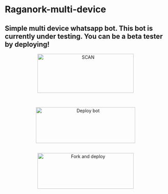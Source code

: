 # Raganork-multi-device
## Simple multi device whatsapp bot. This bot is currently under testing. You can be a beta tester by deploying!
<!---## Readme first before using 👇❌
### (Due to the removal of heroku-github integration, this project is currently unable to deploy to heroku servers. As of this, existing users also couldn't update their bots.)
Visit [Heroku status site](https://status.heroku.com) for more details
<br>
-->
<div align="center">
  
<a href="https://raganork-qr.herokuapp.com/api"><img align="center" src="https://i.imgur.com/pUwNme8.jpeg" alt="SCAN" height="122" width="300" /></a>
<br>
<div>
<br>
  
<a href="https://raganork-api.vercel.app/api/deploy-md" target="blank"><img align="center" src="https://i.imgur.com/gtK4XLX.png" alt="Deploy bot" height="112" width="310" /></a>
  <div>
<br>
<a href="https://github.com/sou6av/raganork-md-deploy/fork"><img align="center" src="https://i.imgur.com/rM1IC4u.png" alt="Fork and deploy" height="112" width="300" /></a>
<div>
  <br>
<!--- <a href="https://railway.app/new/template?template=https%3A%2F%2Fgithub.com%2Fsouravkl11%2FRaganork.git&envs=RAGANORK_CODE%2CLANGUAGE%2CALL_IMG%2CWORK_TYPE%2CHANDLERS%2CBOT_NAME%2CREMOVE_BG_API_KEY%2CSUDO&optionalEnvs=REMOVE_BG_API_KEY%2CSUDO&RAGANORK_CODEDesc=Raganork+code+%28QR+scan+cheythappo+kittiya+code%29.+Type+here+yours+Raganork+code.&LANGUAGEDesc=Bot+language.+English+%3D%3E+en%2C+Malayalam+%3D%3E+ml%2C+Hindi+%3D%3E+HI%2C&ALL_IMGDesc=Give+an+image+link+for+your+bot%21&WORK_TYPEDesc=Raganork+bot+Working+Type.+If+you+use+%E2%80%9Cpublic%E2%80%9D%2C+everyone+can+use+the+bot.+Else+if+you+use+%E2%80%9Cprivate%E2%80%9D%2C+only+you+can+use+your+bot&HANDLERSDesc=Prefix+for+commands.+%28.assist%2C+%21assist+%2Cassist%29&BOT_NAMEDesc=Your+bot%27s+name.+Give+your+desired+bot+name+here&REMOVE_BG_API_KEYDesc=Give+an+api+key+for+remove.bg+&SUDODesc=Give+your+sudo+here+%28These+numbers+can+control+bot%29&ALL_IMGDefault=https%3A%2F%2Fi.pinimg.com%2Foriginals%2F0e%2Fc8%2F8c%2F0ec88ca1469125fc11b4ce76830602f4.jpg&WORK_TYPEDefault=public&HANDLERSDefault=%5E%5B%2C%40%23%21.%5D&BOT_NAMEDefault=Bot+name" target="blank"><img align="center" src="https://railway.app/button.svg" alt="Deploy to railway" height="67" width="225" /></a> 
  
<div>
<br>
<br>

<div>
  
<a href="https://bit.ly/Raganork"><img src="/language/web.png" alt="Visit Website" height="112" width="300" border="0"></a>
-->
